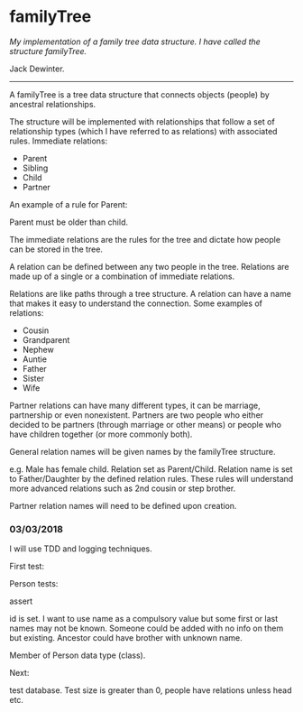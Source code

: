 # **familyTree**

*My implementation of a family tree data structure. I have called the structure familyTree.*

Jack Dewinter.

------

A familyTree is a tree data structure that connects objects (people) by ancestral relationships.

The structure will be implemented with relationships that follow a set of relationship types (which I have referred to as relations) with associated rules. Immediate relations:

- Parent
- Sibling
- Child
- Partner

An example of a rule for Parent: 

Parent must be older than child.

The immediate relations are the rules for the tree and dictate how people can be stored in the tree.

A relation can be defined between any two people in the tree. Relations are made up of a single or a combination of immediate relations. 

Relations are like paths through a tree structure. A relation can have a name that makes it easy to understand the connection. Some examples of relations:

- Cousin
- Grandparent
- Nephew
- Auntie
- Father
- Sister
- Wife

Partner relations can have many different types, it can be marriage, partnership or even nonexistent. Partners are two people who either decided to be partners (through marriage or other means) or people who have children together (or more commonly both). 

General relation names will be given names by the familyTree structure.

 e.g. Male has female child. Relation set as Parent/Child. Relation name is set to Father/Daughter by the defined relation rules. These rules will understand more advanced relations such as 2nd cousin or step brother.

Partner relation names will need to be defined upon creation. 

### 03/03/2018

I will use TDD and logging techniques. 

First test:

Person tests:

assert

id is set. I want to use name as a compulsory value but some first or last names may not be known. Someone could be added with no info on them but existing. Ancestor could have brother with unknown name. 

Member of Person data type (class).

Next: 

test database. Test size is greater than 0, people have relations unless head etc. 